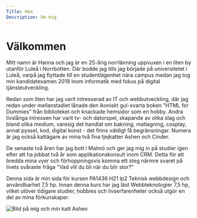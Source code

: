 ```yaml
---
Title: Hem
Description: Om mig
---
```


Välkommen
==========================

Mitt namn är Hanna och jag är en 25-årig norrlänning uppvuxen i en liten by utanför Luleå i Norrbotten. Där bodde jag tills jag började på universitetet i Luleå, varpå jag flyttade till en studentlägenhet nära campus medan jag tog min kandidatexamen 2019 inom informatik med fokus på digital tjänsteutveckling.

Redan som liten har jag varit intresserad av IT och webbutveckling, där jag redan under mellanstadiet lånade den ikoniskt gul-svarta boken "HTML for Dummies" från biblioteket och knackade hemsidor som en hobby. Andra livslånga intressen har varit tv- och datorspel, skapande av olika slag och bland olika medium, varesig det handlat om bakning, matlagning, cosplay, annat pyssel, kod, digital konst - det finns väldigt få begränsningar. Numera är jag också kattägare av mina två fina tjejkatter Ashen och Cinder.

De senaste två åren har jag bott i Malmö och ger jag mig in på studier igen efter att ha jobbat två år som applikationskonsult inom CRM. Detta för att bredda mina vyer och förhoppningsvis komma ett steg närmre svaret på livets svåraste fråga "Vad vill du bli när du blir stor?"

Denna sida är min sida för kursen PA1436 H21 lp2 Teknisk webbdesign och användbarhet 7,5 hp. Innan denna kurs har jag läst Webbteknologier 7,5 hp, vilket utöver tidigare studier, hobbies och livserfarenheter också utgör en del av mina förkunskaper.

![Bild på mig och min katt Ashen](image/me.jpg)